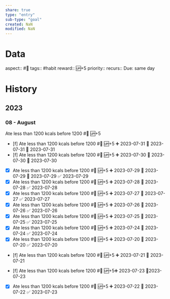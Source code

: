 ```yaml
---
share: true
type: "entry"
sub-type: "goal"
created: NaN 
modified: NaN
---
```

# Data
aspect:: #🍎
tags:: #habit
reward:: 🆙+5
priority:: 
recurs:: 
Due: same day
# History
## 2023
### 08 - August
Ate less than 1200 kcals before 1200 #🍎 🆙+5
- [f] Ate less than 1200 kcals before 1200 #🍎 🆙+5 ➕ 2023-07-31 🛫 2023-07-31 📅 2023-07-31
- [f] Ate less than 1200 kcals before 1200 #🍎 🆙+5 ➕ 2023-07-30 🛫 2023-07-30 📅 2023-07-30
- [x] Ate less than 1200 kcals before 1200 #🍎 🆙+5 ➕ 2023-07-29 🛫 2023-07-29 📅 2023-07-29 ✅ 2023-07-29
- [x] Ate less than 1200 kcals before 1200 #🍎 🆙+5 ➕ 2023-07-28 📅 2023-07-28 ✅ 2023-07-28
- [x] Ate less than 1200 kcals before 1200 #🍎 🆙+5 ➕ 2023-07-27 📅 2023-07-27 ✅ 2023-07-27
- [x] Ate less than 1200 kcals before 1200 #🍎 🆙+5 ➕ 2023-07-26 📅 2023-07-26 ✅ 2023-07-26
- [x] Ate less than 1200 kcals before 1200 #🍎 🆙+5 ➕ 2023-07-25 📅 2023-07-25 ✅ 2023-07-25
- [x] Ate less than 1200 kcals before 1200 #🍎 🆙+5 ➕ 2023-07-24 📅 2023-07-24 ✅ 2023-07-24
- [x] Ate less than 1200 kcals before 1200 #🍎 🆙+5 ➕ 2023-07-20 📅 2023-07-20 ✅ 2023-07-20

- [f] Ate less than 1200 kcals before 1200 #🍎 🆙+5 ➕ 2023-07-21 📅 2023-07-21

- [f] Ate less than 1200 kcals before 1200 #🍎 🆙+5➕ 2023-07-23 📆2023-07-23

- [x] Ate less than 1200 kcals before 1200 #🍎 🆙+5 ➕ 2023-07-22 📅 2023-07-22 ✅ 2023-07-23